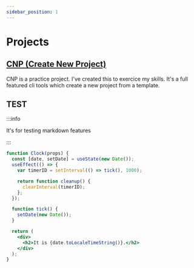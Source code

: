 ```yaml
---
sidebar_position: 1
---
```


# Projects

## [CNP (Create New Project)](/docs/cnp/why)

CNP is a practice project. I've created this to exercice my skills. It's a full featured cli tools which create a new project from a template. 


## TEST 

:::info

It's for testing markdown features

:::

```jsx live
function Clock(props) {
  const [date, setDate] = useState(new Date());
  useEffect(() => {
    var timerID = setInterval(() => tick(), 1000);

    return function cleanup() {
      clearInterval(timerID);
    };
  });

  function tick() {
    setDate(new Date());
  }

  return (
    <div>
      <h2>It is {date.toLocaleTimeString()}.</h2>
    </div>
  );
}
```